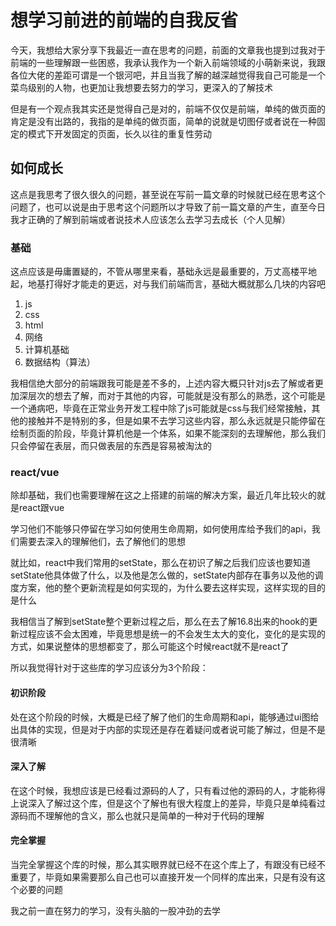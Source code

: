 # 想学习前进的前端的自我反省

今天，我想给大家分享下我最近一直在思考的问题，前面的文章我也提到过我对于前端的一些理解跟一些困惑，我承认我作为一个新入前端领域的小萌新来说，我跟各位大佬的差距可谓是一个银河吧，并且当我了解的越深越觉得我自己可能是一个菜鸟级别的人物，也更加让我想要去努力的学习，更深入的了解技术

但是有一个观点我其实还是觉得自己是对的，前端不仅仅是前端，单纯的做页面的肯定是没有出路的，我指的是单纯的做页面，简单的说就是切图仔或者说在一种固定的模式下开发固定的页面，长久以往的重复性劳动

## 如何成长

这点是我思考了很久很久的问题，甚至说在写前一篇文章的时候就已经在思考这个问题了，也可以说是由于思考这个问题所以才导致了前一篇文章的产生，直至今日我才正确的了解到前端或者说技术人应该怎么去学习去成长（个人见解）

### 基础

这点应该是毋庸置疑的，不管从哪里来看，基础永远是最重要的，万丈高楼平地起，地基打得好才能走的更远，对与我们前端而言，基础大概就那么几块的内容吧

1. js
2. css
3. html
4. 网络
5. 计算机基础
6. 数据结构（算法）

我相信绝大部分的前端跟我可能是差不多的，上述内容大概只针对js去了解或者更加深层次的想去了解，而对于其他的内容，可能就是没有那么的熟悉，这个可能是一个通病吧，毕竟在正常业务开发工程中除了js可能就是css与我们经常接触，其他的接触并不是特别的多，但是如果不去学习这些内容，那么永远就是只能停留在绘制页面的阶段，毕竟计算机他是一个体系，如果不能深刻的去理解他，那么我们只会停留在表层，而只做表层的东西是容易被淘汰的

### react/vue

除却基础，我们也需要理解在这之上搭建的前端的解决方案，最近几年比较火的就是react跟vue

学习他们不能够只停留在学习如何使用生命周期，如何使用库给予我们的api，我们需要去深入的理解他们，去了解他们的思想

就比如，react中我们常用的setState，那么在初识了解之后我们应该也要知道setState他具体做了什么，以及他是怎么做的，setState内部存在事务以及他的调度方案，他的整个更新流程是如何实现的，为什么要去这样实现，这样实现的目的是什么

我相信当了解到setState整个更新过程之后，那么在去了解16.8出来的hook的更新过程应该不会太困难，毕竟思想是统一的不会发生太大的变化，变化的是实现的方式，如果说整体的思想都变了，那么可能这个时候react就不是react了

所以我觉得针对于这些库的学习应该分为3个阶段：

#### 初识阶段

处在这个阶段的时候，大概是已经了解了他们的生命周期和api，能够通过ui图给出具体的实现，但是对于内部的实现还是存在着疑问或者说可能了解过，但是不是很清晰

#### 深入了解

在这个时候，我想应该是已经看过源码的人了，只有看过他的源码的人，才能称得上说深入了解过这个库，但是这个了解也有很大程度上的差异，毕竟只是单纯看过源码而不理解他的含义，那么也就只是简单的一种对于代码的理解

#### 完全掌握

当完全掌握这个库的时候，那么其实眼界就已经不在这个库上了，有跟没有已经不重要了，毕竟如果需要那么自己也可以直接开发一个同样的库出来，只是有没有这个必要的问题

我之前一直在努力的学习，没有头脑的一股冲劲的去学